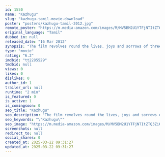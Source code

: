```yaml
---
id: 1550
name: "Kazhugu"
slug: "kazhugu-tamil-movie-download"
poster: "posters/kazhugu-tamil-2012.jpg"
remote_poster: "https://m.media-amazon.com/images/M/MV5BM2U1YTFjNTItZTQ3Zi00OTBmLTk1M2UtNGY4MmIwZTJlNWIxXkEyXkFqcGc@._V1_SX300.jpg"
original_language: "Tamil"
dubbed_in: null
released_date: "16 Mar 2012"
synopsis: "The film revolves round the lives, joys and sorrows of three friends, whose profession has to do with handling corpses."
type: "movie"
rating: "6.2"
imdbid: "tt2285529"
tmdbid: null
views: 0
likes: 0
dislikes: 0
author_id: 1
trailer_url: null
runtime: "2 min"
is_featured: 0
is_active: 1
is_comingsoon: 0
seo_title: "Kazhugu"
seo_description: "The film revolves round the lives, joys and sorrows of three friends, whose profession has to do with handling corpses."
seo_keywords: "\"Kazhugu\""
seo_image: "https://m.media-amazon.com/images/M/MV5BM2U1YTFjNTItZTQ3Zi00OTBmLTk1M2UtNGY4MmIwZTJlNWIxXkEyXkFqcGc@._V1_SX300.jpg"
screenshots: null
redirect_to: null
social_shares: 0
created_at: 2025-03-22 09:31:27
updated_at: 2025-03-22 09:31:27
---
```


